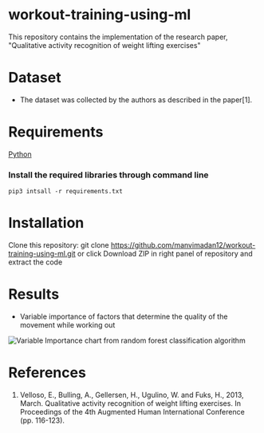 # workout-training-using-ml
This repository contains the implementation of the research paper, "Qualitative activity recognition of weight lifting exercises" 

# Dataset
* The dataset was collected by the authors as described in the paper[1].

# Requirements
[Python](https://www.python.org/downloads/)


### Install the required libraries through command line

`pip3 intsall -r requirements.txt`


# Installation
Clone this repository:
git clone https://github.com/manvimadan12/workout-training-using-ml.git
or click Download ZIP in right panel of repository and extract the code

# Results
* Variable importance of factors that determine the quality of the movement while working out

![Variable Importance chart from random forest classification algorithm](https://github.com/manvimadan12/workout-training-using-ml/blob/master/Rplot01.png)

# References
1. Velloso, E., Bulling, A., Gellersen, H., Ugulino, W. and Fuks, H., 2013, March. Qualitative activity recognition of weight lifting exercises. In Proceedings of the 4th Augmented Human International Conference (pp. 116-123).
